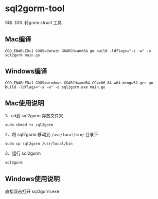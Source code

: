 # sql2gorm-tool
SQL DDL 转gorm struct 工具

## Mac编译

```shell
CGO_ENABLED=1 GOOS=darwin GOARCH=amd64 go build -ldflags="-s -w" -o sql2gorm main.go
```

## Windows编译

```shell
CGO_ENABLED=1 GOOS=windows GOARCH=amd64 CC=x86_64-w64-mingw32-gcc go build -ldflags="-s -w" -o sql2gorm.exe main.go
```

## Mac使用说明

1、cd到 sql2gorm 存放文件夹

```shell
sudo chmod +x sql2gorm
```

2、将 sql2gorm 移动到 `/usr/local/bin/` 目录下

```shell
sudo cp sql2gorm /usr/local/bin
```

3、运行 sql2gorm

```shell
sql2gorm
```

## Windows使用说明

直接双击打开 sql2gorm.exe
